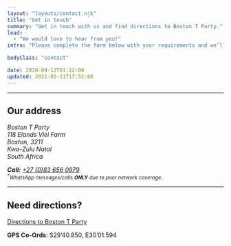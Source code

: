 ```yaml
---
layout: "layouts/contact.njk"
title: "Get in touch"
summary: "Get in touch with us and find directions to Boston T Party."
lead:
  - "We would love to hear from you!"
intro: "Please complete the form below with your requirements and we’ll get back to you as soon as we can."

bodyClass: "contact"

date: 2020-09-12T01:12:00
updated: 2021-05-11T17:52:00
---
```


---
## Our address

<address>

Boston T Party   
118 Elands Vlei Farm  
Boston, 3211  
Kwa-Zulu Natal  
South Africa

**Call:** <a href="tel:27-83-6560979" rel="nofollow">+27 (0)83 656 0979</a>  
<small><sup><b>*</b></sup>*WhatsApp messages/calls **ONLY** due to poor network coverage.*</small>

</address>

---
## Need directions?

[Directions to Boston T Party][1]

**GPS Co-Ords**: S29&rsquo;40.850, E30&rsquo;01.594

[1]: /contact/directions

